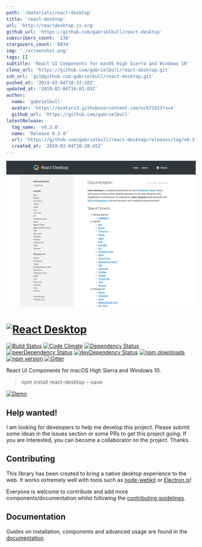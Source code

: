 ```yaml
---
path: '/materials/react-desktop'
title: 'react-desktop'
url: 'http://reactdesktop.js.org'
github_url: 'https://github.com/gabrielbull/react-desktop'
subscribers_count: '238'
stargazers_count: '8034'
img: './screenshot.png'
tags: []
subtitle: 'React UI Components for macOS High Sierra and Windows 10'
clone_url: 'https://github.com/gabrielbull/react-desktop.git'
ssh_url: 'git@github.com:gabrielbull/react-desktop.git'
pushed_at: '2019-02-04T10:32:20Z'
updated_at: '2019-02-06T16:01:03Z'
author:
  name: 'gabrielbull'
  avatar: 'https://avatars3.githubusercontent.com/u/671923?v=4'
  github_url: 'https://github.com/gabrielbull'
latestRelease:
  tag_name: 'v0.3.8'
  name: 'Release 0.3.8'
  url: 'https://github.com/gabrielbull/react-desktop/releases/tag/v0.3.8'
  created_at: '2019-02-04T10:28:45Z'
---
```


![alt text](screenshot.png)

# <a href='http://reactdesktop.js.org/' target='_blank'>![React Desktop](https://rawgit.com/gabrielbull/react-desktop/master/docs/resources/react-desktop.svg 'React Desktop')</a>

[![Build Status](https://travis-ci.org/gabrielbull/react-desktop.svg?branch=master)](https://travis-ci.org/gabrielbull/react-desktop)
[![Code Climate](https://codeclimate.com/github/gabrielbull/react-desktop/badges/gpa.svg)](https://codeclimate.com/github/gabrielbull/react-desktop)
[![Dependency Status](https://david-dm.org/gabrielbull/react-desktop.svg)](https://david-dm.org/gabrielbull/react-desktop)
[![peerDependency Status](https://david-dm.org/gabrielbull/react-desktop/peer-status.svg)](https://david-dm.org/gabrielbull/react-desktop#info=peerDependencies)
[![devDependency Status](https://david-dm.org/gabrielbull/react-desktop/dev-status.svg)](https://david-dm.org/gabrielbull/react-desktop#info=devDependencies)
[![npm downloads](http://img.shields.io/npm/dt/react-desktop.svg)](https://www.npmjs.org/package/react-desktop)
[![npm version](https://img.shields.io/npm/v/react-desktop.svg)](https://www.npmjs.org/package/react-desktop)
[![Gitter](https://badges.gitter.im/Join%20Chat.svg)](https://gitter.im/gabrielbull/react-desktop?utm_source=badge&utm_medium=badge&utm_campaign=pr-badge)

React UI Components for macOS High Sierra and Windows 10.

> npm install react-desktop --save

<a href='http://reactdesktop.js.org/demo/' target='_blank'>![Demo](https://rawgit.com/gabrielbull/react-desktop/master/docs/resources/demo.svg 'Demo')</a>

## Help wanted!

I am looking for developers to help me develop this project. Please submit some ideas in the issues section or some PRs to get this project going. If you are interested, you can become a collaborator on the project. Thanks.

## Contributing

This library has been created to bring a native desktop experience to the web. It works extremely well with tools such as [node-webkit](http://nwjs.io) or [Electron.js](http://electron.atom.io)!

Everyone is welcome to contribute and add more components/documentation whilst following the [contributing guidelines](/CONTRIBUTING.md).

## Documentation

Guides on installation, components and advanced usage are found in the [documentation](http://reactdesktop.js.org).

        